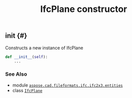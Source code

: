 ﻿---
title: IfcPlane constructor
second_title: Aspose.CAD for Python via .NET API References
description: 
type: docs
weight: 10
url: /python-net/aspose.cad.fileformats.ifc.ifc2x3.entities/ifcplane/__init__/
is_root: false
---

## __init__ {#}

Constructs a new instance of IfcPlane



```python
def __init__(self):
    ...
```





### See Also
* module [`aspose.cad.fileformats.ifc.ifc2x3.entities`](../../)
* class [`IfcPlane`](/cad/python-net/aspose.cad.fileformats.ifc.ifc2x3.entities/ifcplane)
